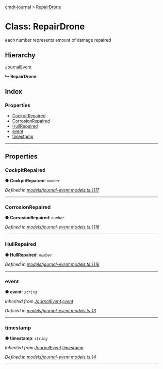 [cmdr-journal](../README.md) > [RepairDrone](../classes/repairdrone.md)



# Class: RepairDrone


each number represents amount of damage repaired

## Hierarchy


 [JournalEvent](journalevent.md)

**↳ RepairDrone**







## Index

### Properties

* [CockpitRepaired](repairdrone.md#cockpitrepaired)
* [CorrosionRepaired](repairdrone.md#corrosionrepaired)
* [HullRepaired](repairdrone.md#hullrepaired)
* [event](repairdrone.md#event)
* [timestamp](repairdrone.md#timestamp)



---
## Properties
<a id="cockpitrepaired"></a>

###  CockpitRepaired

**●  CockpitRepaired**:  *`number`* 

*Defined in [models/journal-event.models.ts:1117](https://github.com/chrisbruford/cmdr-journal/blob/1e4d048/src/models/journal-event.models.ts#L1117)*





___

<a id="corrosionrepaired"></a>

###  CorrosionRepaired

**●  CorrosionRepaired**:  *`number`* 

*Defined in [models/journal-event.models.ts:1118](https://github.com/chrisbruford/cmdr-journal/blob/1e4d048/src/models/journal-event.models.ts#L1118)*





___

<a id="hullrepaired"></a>

###  HullRepaired

**●  HullRepaired**:  *`number`* 

*Defined in [models/journal-event.models.ts:1116](https://github.com/chrisbruford/cmdr-journal/blob/1e4d048/src/models/journal-event.models.ts#L1116)*





___

<a id="event"></a>

###  event

**●  event**:  *`string`* 

*Inherited from [JournalEvent](journalevent.md).[event](journalevent.md#event)*

*Defined in [models/journal-event.models.ts:13](https://github.com/chrisbruford/cmdr-journal/blob/1e4d048/src/models/journal-event.models.ts#L13)*





___

<a id="timestamp"></a>

###  timestamp

**●  timestamp**:  *`string`* 

*Inherited from [JournalEvent](journalevent.md).[timestamp](journalevent.md#timestamp)*

*Defined in [models/journal-event.models.ts:14](https://github.com/chrisbruford/cmdr-journal/blob/1e4d048/src/models/journal-event.models.ts#L14)*





___


